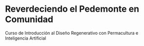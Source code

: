 # Reverdeciendo el Pedemonte en Comunidad
Curso de Introducción al Diseño Regenerativo con Permacultura e Inteligencia Artificial
